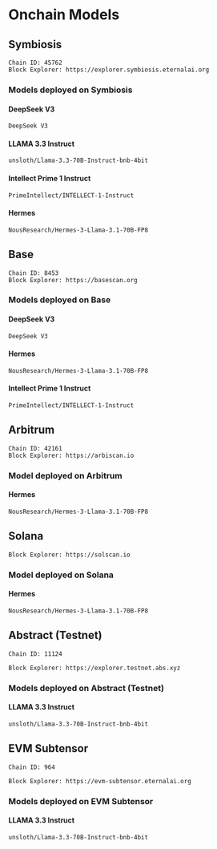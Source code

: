 # Onchain Models

## **Symbiosis**

```
Chain ID: 45762
Block Explorer: https://explorer.symbiosis.eternalai.org
```

### Models deployed on Symbiosis

#### DeepSeek V3

```
DeepSeek V3
```

#### **LLAMA 3.3 Instruct**

```
unsloth/Llama-3.3-70B-Instruct-bnb-4bit
```

#### Intellect Prime 1 Instruct

```
PrimeIntellect/INTELLECT-1-Instruct
```

#### Hermes

```
NousResearch/Hermes-3-Llama-3.1-70B-FP8
```

## Base

```
Chain ID: 8453
Block Explorer: https://basescan.org
```

### Models deployed on Base

#### DeepSeek V3

```
DeepSeek V3
```

#### Hermes

```
NousResearch/Hermes-3-Llama-3.1-70B-FP8
```

#### Intellect Prime 1 Instruct

```
PrimeIntellect/INTELLECT-1-Instruct
```

## Arbitrum

```
Chain ID: 42161
Block Explorer: https://arbiscan.io
```

### Model deployed on Arbitrum

#### Hermes

```
NousResearch/Hermes-3-Llama-3.1-70B-FP8
```

## Solana

```
Block Explorer: https://solscan.io
```

### Model deployed on Solana

#### Hermes

```
NousResearch/Hermes-3-Llama-3.1-70B-FP8
```

## Abstract (Testnet)

```
Chain ID: 11124

Block Explorer: https://explorer.testnet.abs.xyz
```

### Models deployed on Abstract (Testnet)

#### **LLAMA 3.3 Instruct**

```
unsloth/Llama-3.3-70B-Instruct-bnb-4bit
```

## EVM Subtensor

```
Chain ID: 964

Block Explorer: https://evm-subtensor.eternalai.org
```

### Models deployed on EVM Subtensor

#### **LLAMA 3.3 Instruct**

```
unsloth/Llama-3.3-70B-Instruct-bnb-4bit
```
